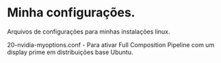# Minha configurações.

Arquivos de configurações para minhas instalações linux.

20-nvidia-myoptions.conf - Para ativar Full Composition Pipeline com um display prime em distribuições base Ubuntu.
